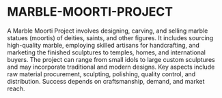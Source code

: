 # MARBLE-MOORTI-PROJECT
A Marble Moorti Project involves designing, carving, and selling marble statues (moortis) of deities, saints, and other figures. It includes sourcing high-quality marble, employing skilled artisans for handcrafting, and marketing the finished sculptures to temples, homes, and international buyers. The project can range from small idols to large custom sculptures and may incorporate traditional and modern designs. Key aspects include raw material procurement, sculpting, polishing, quality control, and distribution. Success depends on craftsmanship, demand, and market reach.
